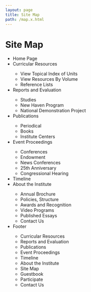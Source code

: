```yaml
---
layout: page
title: Site Map
path: /map.x.html
---
```


<h1 className="page-title">Site Map</h1>

<ul> 
    <li>Home Page</li>
    <li>Curricular Resources</li>
        <ul>
            <li>View Topical Index of Units </li>
            <li>View Resources By Volume</li>
            <li>Reference Lists</li>
        </ul>
    <li>Reports and Evaluation</li>
        <ul>
            <li>Studies </li>
            <li>New Haven Program</li>
            <li>National Demonstration Project</li>
        </ul>
    <li>Publications</li>
        <ul>
            <li>Periodical </li>
            <li>Books</li>
            <li>Institute Centers</li>
        </ul>
    <li>Event Proceedings</li>
        <ul>
            <li>Conferences </li>
            <li>Endowment</li>
            <li>News Conferences</li>
            <li>25th Anniversary</li>
            <li>Congressional Hearing</li>
        </ul>
    <li>Timeline</li>
    <li>About the Institute</li>
        <ul>
            <li>Annual Brochure </li>
            <li>Policies, Structure</li>
            <li>Awards and Recognition</li>
            <li>Video Programs</li>
            <li>Published Essays</li>
            <li>Contact Us</li>
        </ul>
    <li>Footer</li>
        <ul>
            <li>Curricular Resources </li>
            <li>Reports and Evaluation</li>
            <li>Publications</li>
            <li>Event Proceedings</li>
            <li>Timeline</li>
            <li>About the Institute</li>
            <li>Site Map</li>
            <li>Guestbook</li>
            <li>Participate</li>
            <li>Contact Us</li>
        </ul>
</ul>


